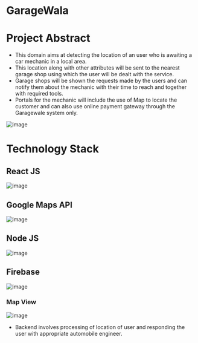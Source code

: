 # GarageWala

# Project Abstract
* This domain aims at detecting the location of an user who is awaiting a car mechanic in a local area.
* This location along with other attributes will be sent to the nearest garage shop using which the user will be dealt with the service.
* Garage shops will be shown the requests made by the users and can notify them about the mechanic with their time to reach and together with required tools.
* Portals for the mechanic will include the use of Map to locate the customer and can also use online payment gateway through the Garagewale system only.

![image](https://user-images.githubusercontent.com/105658209/188256398-69c29ab8-1b63-4dea-81bd-91c11b519c7d.png)

# Technology Stack

## React JS
![image](https://user-images.githubusercontent.com/105658209/188256463-af5d28c4-9f43-4f2a-8488-06326883fca7.png)

## Google Maps API
![image](https://user-images.githubusercontent.com/105658209/188256487-d8ba18d9-1dd0-4db9-beba-02023c781d56.png)

## Node JS
![image](https://user-images.githubusercontent.com/105658209/188256513-3ddd5925-903e-496b-96fa-161a2acbe93d.png)

## Firebase
![image](https://user-images.githubusercontent.com/105658209/188256521-e09309ef-360f-4a7a-88d6-6380b46651c1.png)

### Map View 
![image](https://user-images.githubusercontent.com/105658209/188256669-c3d4a93c-bed1-4777-9ab9-41e0088e2954.png)
* Backend involves processing of location of user and responding the user with appropriate automobile engineer.
